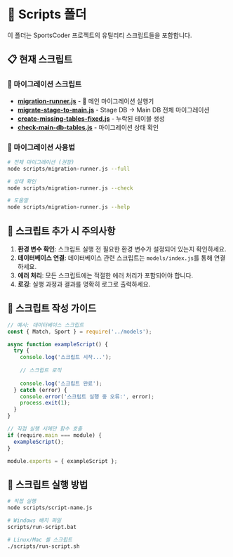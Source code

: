 # 📁 Scripts 폴더

이 폴더는 SportsCoder 프로젝트의 유틸리티 스크립트들을 포함합니다.

## 📋 현재 스크립트

### 🔄 마이그레이션 스크립트
- **[migration-runner.js](migration-runner.js)** - 🎯 메인 마이그레이션 실행기
- **[migrate-stage-to-main.js](migrate-stage-to-main.js)** - Stage DB → Main DB 전체 마이그레이션
- **[create-missing-tables-fixed.js](create-missing-tables-fixed.js)** - 누락된 테이블 생성
- **[check-main-db-tables.js](check-main-db-tables.js)** - 마이그레이션 상태 확인

### 🚀 마이그레이션 사용법
```bash
# 전체 마이그레이션 (권장)
node scripts/migration-runner.js --full

# 상태 확인
node scripts/migration-runner.js --check

# 도움말
node scripts/migration-runner.js --help
```

## 🔧 스크립트 추가 시 주의사항

1. **환경 변수 확인**: 스크립트 실행 전 필요한 환경 변수가 설정되어 있는지 확인하세요.
2. **데이터베이스 연결**: 데이터베이스 관련 스크립트는 `models/index.js`를 통해 연결하세요.
3. **에러 처리**: 모든 스크립트에는 적절한 에러 처리가 포함되어야 합니다.
4. **로깅**: 실행 과정과 결과를 명확히 로그로 출력하세요.

## 📝 스크립트 작성 가이드

```javascript
// 예시: 데이터베이스 스크립트
const { Match, Sport } = require('../models');

async function exampleScript() {
  try {
    console.log('스크립트 시작...');
    
    // 스크립트 로직
    
    console.log('스크립트 완료');
  } catch (error) {
    console.error('스크립트 실행 중 오류:', error);
    process.exit(1);
  }
}

// 직접 실행 시에만 함수 호출
if (require.main === module) {
  exampleScript();
}

module.exports = { exampleScript };
```

## 🚀 스크립트 실행 방법

```bash
# 직접 실행
node scripts/script-name.js

# Windows 배치 파일
scripts/run-script.bat

# Linux/Mac 셸 스크립트
./scripts/run-script.sh
```
